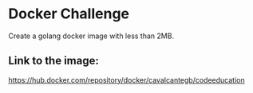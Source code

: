 # Docker Challenge

Create a golang docker image with less than 2MB.

## Link to the image:

https://hub.docker.com/repository/docker/cavalcantegb/codeeducation